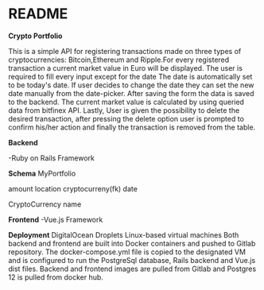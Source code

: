 # README

**Crypto Portfolio**

This is a simple API for
registering transactions made on three types of cryptocurrencies:
Bitcoin,Ethereum and Ripple.For every registered transaction a
current market value in Euro will be displayed.
The user is required to fill every input except for the date
The date is automatically set to be today's date. If user decides to
change the date they can set the new date manually from the date-picker.
After saving the form the data is saved to the backend. The current market value
is calculated by using queried data from bitfinex API.
Lastly,
User is given the possibility to delete the desired transaction,
after pressing the delete option user is prompted to confirm his/her action
and finally the transaction is removed from the table.

**Backend**

-Ruby on Rails Framework

**Schema**
MyPortfolio

amount
location
cryptocurreny(fk)
date

CryptoCurrency
name

**Frontend**
-Vue.js Framework

**Deployment**
DigitalOcean Droplets Linux-based virtual machines
Both backend and frontend are built into Docker containers and pushed to
Gitlab repository. The docker-compose.yml file is copied to the designated
VM and is configured to run the PostgreSql database, Rails backend and Vue.js
dist files. Backend and frontend images are pulled from Gitlab and Postgres 12
is pulled from docker hub.
